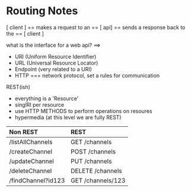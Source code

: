 # Routing Notes

[ client ] == makes a request to an == [ api] == sends a response back to the == [ client ]

what is the interface for a web api? ==>

- URI (Uniform Resource Identifier)
- URL (Universal Resource Locator)
- Endpoint (very related to a URI)
- HTTP === network protocol, set a rules for communication

REST(ish)

- everything is a 'Resource'
- singlRI per resource
- use HTTP METHODS to perform operations on resoures
- hypermedia (at this level we are fully REST)

| Non REST           | REST              |
| :----------------- | :---------------- |
| /listAllChannels   | GET /channels     |
| /createChannel     | POST /channels    |
| /updateChannel     | PUT /channels     |
| /deleteChannel     | DELETE /channels  |
| /findChannel?id123 | GET /channels/123 |
